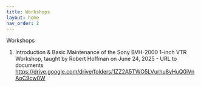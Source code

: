 ```yaml
---
title: Workshops
layout: home
nav_order: 2
---
```


Workshops
1. Introduction & Basic Maintenance of the Sony BVH-2000 1-inch VTR Workshop, taught by Robert Hoffman on June 24, 2025 - URL to documents https://drive.google.com/drive/folders/1ZZ2A5TWO5LVurhu8yHuQ0iVnAoC9cw0W
